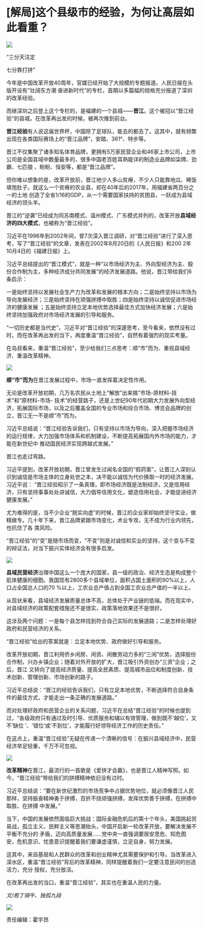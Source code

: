 # [解局]这个县级市的经验，为何让高层如此看重？

![](http://n.sinaimg.cn/news/crawl/732/w500h232/20180709/wq_3-hezpzwt7654653.jpg)

“三分天注定

七分靠打拼”

今年是中国改革开放40周年，官媒已经开始了大规模的专题报道。人民日报在头版开设有“壮阔东方潮
奋进新时代”的专栏，首期以多篇幅的规格充分报道了深圳的改革经验。

而继深圳之后登上这个专栏的，是福建的一个县城——**晋江**。这个被冠以“晋江经验”的县城，在改革再出发的时候，被再次推到前台。

**晋江经验**有人说这届世界杯，中国除了足球队，能去的都去了。这其中，就有频繁出现在各类国际赛场上的“晋江品牌”，安踏、361°、特步等。

晋江不仅集聚了诸多知名体育品牌，更拥有5万家民营企业和46家上市公司，上市公司是全国县域中数量最多的，很多中国老百姓耳熟能详的制造业品牌如柒牌、劲霸、七匹狼
、盼盼、恒安等，都是“晋江品牌”。

但你难以想象的是，改革开放前，晋江地少人多山贫瘠，不少人只能靠地瓜、稀饭填饱肚子。就这么一个贫瘠的农业县，却在40年后的2017年，用福建省两百分之一的土地
创造了全省1/16的GDP，从一个需要国家扶持的贫困县，一跃成为县域经济的领头羊。

晋江的“逆袭”已经成为同苏南模式、温州模式、广东模式并列的，改革开放**县域经济的四大模式**，也被称为“晋江经验”。

习近平在1996年到2002年间，曾7次深入晋江调研，对“晋江经验”进行了深入思考，写了“晋江经验”的文章，发表在2002年8月20日的《人民日报》和200
2年10月4日的《福建日报》上。

习近平总结提出的“晋江模式”，就是一种“以市场经济为主、外向型经济为主、股份合作制为主，多种经济成分共同发展”的经济发展道路。他说，晋江带给我们6条启示：

一是始终坚持以发展社会生产力为改革和发展的根本方向；二是始终坚持以市场为导向发展经济；三是始终坚持在顽强拼搏中取胜；四是始终坚持以诚信促进市场经济的健康发展
；五是始终坚持立足本地优势选择最佳方式加快经济发展；六是始终坚持加强政府对市场经济发展的引导和服务。

“一切历史都是当代史”，习近平对“晋江经验”的深邃思考，至今看来，依然没有过时。而在改革再出发的当下，再度重温“晋江经验”，自然有着强烈的现实考量。

在岛叔看来，重温“晋江经验”，至少给我们三点思考：顺“市”而为、重视县域经济、重温改革精神。

![](http://n.sinaimg.cn/news/crawl/120/w550h370/20180709/hYYg-hezpzwt7654673.jpg)

**顺“市”而为**在晋江发展过程中，市场一直发挥着决定性作用。

无论是改革开放初期，几万名农民从土地上“解放”出来搞“市场-原材料-技术”和“原材料-市场-
技术”的经营路子，还是上世纪90年代初期大力发展外向型经济，拓展国际市场，以及之后覆盖全国的专业市场和综合市场、博览会品牌的创立，晋江无一不是顺“市”而为。

习近平总结说：“晋江经验告诉我们，只有坚持以市场为导向，深入把握市场经济的运行规律，大力加强市场体系和机制建设，不断提高拓展国内外市场的能力，才能在新世纪中
推动国民经济实现跨越式发展。”

晋江也走过弯路。

习近平提到，改革开放初期，晋江曾发生过闻名全国的“假药案”，让晋江人深刻认识到诚信是市场主体的立身处世之本，决不能以诚信为代价换取一时的经济发展。习近平说：
“晋江经验昭示了一条真理，即市场经济既是法制经济，又是信用经济，只有坚持事事处处讲诚信，大力倡导信用文化，塑造信用社会，才能促进经济健康发展。”

尤为难得的是，当不少企业“脱实向虚”的时候，晋江的企业家却始终坚守实业，做精做专。几十年下来，晋江品牌紧跟市场变化，术业专攻，无不成为行业内领先，也抗住了各
类风险。

“晋江经验”的“变”是随市场而变，“不变”则是对诚信和实业的坚持，这个变与不变的辩证法，对当下振兴实体经济会有很多启发。

![](http://n.sinaimg.cn/news/crawl/158/w550h408/20180709/6KSQ-hezpzwt7654690.jpg)

**县域民营经济**治理中国这么一个庞大的国家，县一级的政治、经济生态是构成整个肌体健康的细胞。我国现有2800多个县域单位，面积占国土面积的90%以上，人口占全国总人口的70
%以上，工农业总产值占到全国工农业总产值的一半以上。

从现状来看，县域经济发展质量总体不高，总体处于产业链的低端。而在现实中，对县域经济的政策配套措施还不是很实，政策落地效果还不是很好。

这涉及两个问题：一是每个县怎样找到符合自己实际的发展道路；二是怎样处理好政府和民营经济的关系。

“晋江经验”给出的答案就是：立足本地优势、政府做好引导和服务。

改革开放初期，晋江利用侨乡闲房、闲资、闲散劳动力多的“三闲”优势，选择股份合作制，兴办乡镇企业；随着对外开放的扩大，晋江吸引外资创办“三资”企业；之后，晋江
又转向了提高经济质量、提高全民素质、提高城市品位和制度创新、技术创新、管理创新、市场创新的路子。

习近平总结说：“晋江的经验告诉我们，只有立足本地优势，不断选择符合自身条件的最佳方式，才能走出一条正确的发展道路。”

而对处理好政府和民营企业的关系问题，习近平在总结“晋江经验”的时候也提到过，“各级政府只有通过及时引导、优质服务和辅以有效管理，做到既不‘越位’，又不‘缺位
’、‘错位’或‘不到位’，才能履行好领导经济工作的历史责任。”

在这点上，重温“晋江经验”无疑在传递一个清晰的信号：在振兴县域经济中，民营经济举足轻重，千万不可忽视。

![](http://n.sinaimg.cn/news/crawl/67/w550h317/20180709/SSR2-hezpzwt7654710.jpg)

**改革精神**在晋江，最流行的一首歌是《爱拼才会赢》，也是晋江人精神写照。如今，“晋江经验”带给我们的拼搏精神依旧没有过时。

习近平总结说：“要在新世纪激烈的市场竞争中占据优势地位，就必须像晋江人民那样，坚持振奋精神勇于拼搏，百折不挠顽强拼搏，发挥优势善于拼搏，在拼搏中取胜、在拼搏
中发展。”

当下，中国的发展依然面临巨大挑战：国际金融危机后的第十个年头，美国挑起贸易战，孤立主义、民粹主义等思潮抬头，中国开启新一轮改革开放，要解决发展不平衡不充分的
矛盾，迈向高质量发展……党中央一直强调要居安思危、知危图安，危机意识、忧患意识提醒着我们要谦虚谨慎，立足自身，努力发展。

这其中，来自基层和人民群众的改革和创业精神尤其需要保护和引导。当改革进入深水区，重温“晋江经验”背后的改革精神，同样提醒着我们一定要注意民间的创造活力，充分
授权，充分放活。

在改革再出发的当口，重温“晋江经验”，其实也在重温人民的力量。

_文/庖丁骑牛、独孤九段_

![](http://n.sinaimg.cn/news/crawl/80/w550h330/20180709/VDNg-hezpzwt7654719.jpg)

责任编辑：霍宇昂

